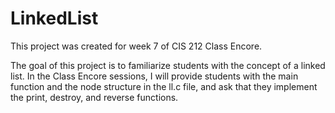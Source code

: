 # LinkedList

This project was created for week 7 of CIS 212 Class Encore. 

The goal of this project is to familiarize students with the concept of a linked list. In the Class Encore sessions, I will provide students with the main function and the node structure in the ll.c file, and ask that they implement the print, destroy, and reverse functions. 
